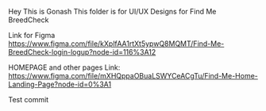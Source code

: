 Hey This is Gonash This folder is for UI/UX Designs for Find Me BreedCheck

Link for Figma
https://www.figma.com/file/kXplfAA1rtXt5ypwQ8MQMT/Find-Me-BreedCheck-login-logup?node-id=116%3A12

HOMEPAGE and other pages Link:
https://www.figma.com/file/mXHQppaOBuaLSWYCeACgTu/Find-Me-Home-Landing-Page?node-id=0%3A1

Test commit